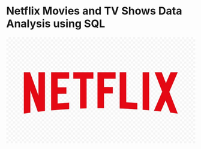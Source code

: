 # Netflix Movies and TV Shows Data Analysis using SQL
![netflix_logo](https://github.com/sta0ne/netflix_sql_project/blob/main/netflix%20logo.jpg)
